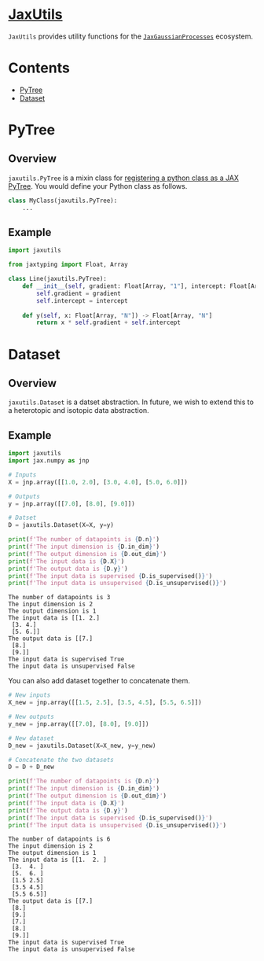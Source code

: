 # [JaxUtils](https://github.com/JaxGaussianProcesses/JaxUtils)

`JaxUtils` provides utility functions for the [`JaxGaussianProcesses`]() ecosystem.</h2>

# Contents
* [PyTree](#pytree)
* [Dataset](#dataset)
    
# PyTree
## Overview
`jaxutils.PyTree` is a mixin class for [registering a python class as a JAX PyTree](https://jax.readthedocs.io/en/latest/pytrees.html#extending-pytrees). You would define your Python class as follows.

```python
class MyClass(jaxutils.PyTree):
    ...

```

## Example

```python
import jaxutils

from jaxtyping import Float, Array

class Line(jaxutils.PyTree):
    def __init__(self, gradient: Float[Array, "1"], intercept: Float[Array, "1"]) -> None
        self.gradient = gradient
        self.intercept = intercept
        
    def y(self, x: Float[Array, "N"]) -> Float[Array, "N"]
        return x * self.gradient + self.intercept
```

# Dataset
## Overview
`jaxutils.Dataset` is a datset abstraction. In future, we wish to extend this to a heterotopic and isotopic data abstraction.

## Example

```python
import jaxutils
import jax.numpy as jnp

# Inputs
X = jnp.array([[1.0, 2.0], [3.0, 4.0], [5.0, 6.0]]) 

# Outputs
y = jnp.array([[7.0], [8.0], [9.0]])

# Datset
D = jaxutils.Dataset(X=X, y=y)

print(f'The number of datapoints is {D.n}')
print(f'The input dimension is {D.in_dim}')
print(f'The output dimension is {D.out_dim}')
print(f'The input data is {D.X}')
print(f'The output data is {D.y}')
print(f'The input data is supervised {D.is_supervised()}')
print(f'The input data is unsupervised {D.is_unsupervised()}')
```
```
The number of datapoints is 3
The input dimension is 2
The output dimension is 1
The input data is [[1. 2.]
 [3. 4.]
 [5. 6.]]
The output data is [[7.]
 [8.]
 [9.]]
The input data is supervised True
The input data is unsupervised False
```

You can also add dataset together to concatenate them.

```python
# New inputs
X_new = jnp.array([[1.5, 2.5], [3.5, 4.5], [5.5, 6.5]])

# New outputs
y_new = jnp.array([[7.0], [8.0], [9.0]])

# New dataset
D_new = jaxutils.Dataset(X=X_new, y=y_new)

# Concatenate the two datasets
D = D + D_new

print(f'The number of datapoints is {D.n}')
print(f'The input dimension is {D.in_dim}')
print(f'The output dimension is {D.out_dim}')
print(f'The input data is {D.X}')
print(f'The output data is {D.y}')
print(f'The input data is supervised {D.is_supervised()}')
print(f'The input data is unsupervised {D.is_unsupervised()}')
```

```
The number of datapoints is 6
The input dimension is 2
The output dimension is 1
The input data is [[1.  2. ]
 [3.  4. ]
 [5.  6. ]
 [1.5 2.5]
 [3.5 4.5]
 [5.5 6.5]]
The output data is [[7.]
 [8.]
 [9.]
 [7.]
 [8.]
 [9.]]
The input data is supervised True
The input data is unsupervised False
```
